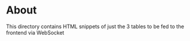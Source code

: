 # About
This directory contains HTML snippets of just the 3 tables to be fed to the frontend via WebSocket
